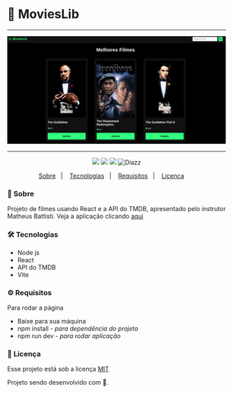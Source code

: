 # :movie_camera: MoviesLib

***

<p align="center">
  <img src="https://github.com/wevdiaz/MoviesLib/blob/main/image/movielib_screen.png?raw=true">
</p>

***

<p align="center">  
      <a>
          <img src="https://img.shields.io/github/repo-size/wevdiaz/MoviesLib?color=%23009432">      
      </a>  
      <a>
          <img src="https://img.shields.io/github/license/wevdiaz/MoviesLib?color=%23009432">        
      </a>      
      <a>
          <img src="https://img.shields.io/github/languages/count/wevdiaz/MoviesLib?color=%23009432">       
      </a>      
      <a>          
          <img alt="Diazz" src="https://img.shields.io/badge/made%20by-Diazz-MoviesLib?color=%23009432"> 
      </a>      
  </p> 

<p align="center">
    <a href="#speech_balloon-sobre">Sobre</a>&nbsp;&nbsp;&nbsp;|&nbsp;&nbsp;&nbsp;
    <a href="#hammer_and_wrench-tecnologias">Tecnologias</a>&nbsp;&nbsp;&nbsp;|&nbsp;&nbsp;&nbsp;
    <a href="#gear-requisitos">Requisitos</a>&nbsp;&nbsp;&nbsp;|&nbsp;&nbsp;&nbsp;
    <a href="#scroll-licença">Licença</a>&nbsp;&nbsp;&nbsp;&nbsp;&nbsp;&nbsp;    
</p>

### :speech_balloon: Sobre

 Projeto de filmes usando React e a API do TMDB,  apresentado  pelo instrutor Matheus Battisti. Veja a aplicação clicando [aqui](https://movies-lib-three.vercel.app/)
 
 ### :hammer_and_wrench: Tecnologias
 
 * Node js
 * React
 * API do TMDB
 * Vite

### :gear: Requisitos

Para rodar a página

* Baixe para sua máquina
* npm install - *para dependência do projeto*
* npm run dev - *para rodar aplicação*

### :scroll: Licença

Esse projeto está sob a licença [MIT](https://github.com/wevdiaz/MoviesLib/blob/master/LICENSE)

Projeto sendo desenvolvido com :blue_heart:.
